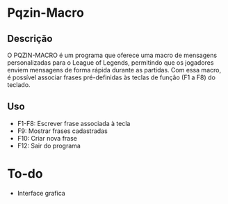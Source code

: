 # Pqzin-Macro

## Descrição
O PQZIN-MACRO é um programa que oferece uma macro de mensagens personalizadas para o League of Legends, permitindo que os jogadores enviem mensagens de forma rápida durante as partidas. Com essa macro, é possível associar frases pré-definidas às teclas de função (F1 a F8) do teclado.

## Uso
- F1-F8: Escrever frase associada à tecla
- F9:    Mostrar frases cadastradas
- F10:   Criar nova frase
- F12:   Sair do programa

# To-do
- Interface grafica
